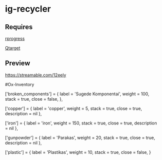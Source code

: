 # ig-recycler

## Requires
[rprogress](https://github.com/Mobius1/rprogress)

[Qtarget](https://github.com/overextended/qtarget)

## Preview

https://streamable.com/12eely


#Ox-Inventory

['broken_components'] = {
    label = 'Sugede Komponentai',
    weight = 100,
    stack = true,
    close = false,
},

['copper'] = {
    label = 'copper',
    weight = 5,
    stack = true,
    close = true,
    description = nil
},

['iron'] = {
    label = 'iron',
    weight = 150,
    stack = true,
    close = true,
    description = nil
},

['gunpowder'] = {
    label = 'Parakas',
    weight = 20,
    stack = true,
    close = true,
    description = nil
},

['plastic'] = {
    label = 'Plastikas',
    weight = 10,
    stack = true,
    close = false,
}
